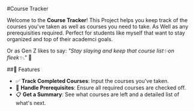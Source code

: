 #Course Tracker

Welcome to the **Course Tracker**! This Project helps you keep track of the courses you've taken as well as courses you need to take. As Well as any prerequisities required. Perfect for students like myself that want to stay organized and top of their academci goals. 

Or as Gen Z likes to say: *"Stay slaying and keep that course list✨on fleek✨."* 💅

##🚀 Features
- ✅ **Track Completed Courses**: Input the courses you've taken.
- 🔗 **Handle Prerequisites**: Ensure all required courses are checked off.
- 📋 **Get a Summary**: See what courses are left and a detailed list of what's next.

 
